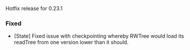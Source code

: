 Hotfix release for 0.23.1
### Fixed
- [State] Fixed issue with checkpointing whereby RWTree would load its readTree from one version lower than it should.



